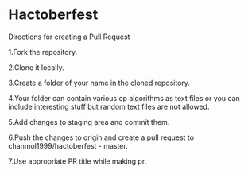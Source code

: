 # Hactoberfest
Directions for creating a Pull Request

1.Fork the repository.

2.Clone it locally.

3.Create a folder of your name in the cloned repository.

4.Your folder can contain various cp algorithms as text files or you can include interesting stuff but random text files are not allowed.

5.Add changes to staging area and commit them.

6.Push the changes to origin and create a pull request to chanmol1999/hactoberfest - master.

7.Use appropriate PR title while making pr.
